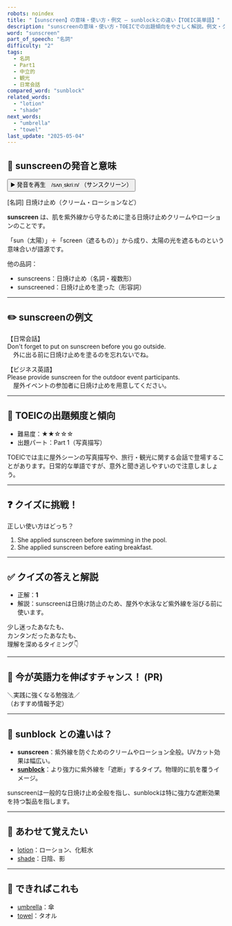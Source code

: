 ```yaml
---
robots: noindex
title: "【sunscreen】の意味・使い方・例文 ― sunblockとの違い【TOEIC英単語】"
description: "sunscreenの意味・使い方・TOEICでの出題傾向をやさしく解説。例文・クイズ付きでsunblockとの違いもわかりやすく学べます。"
word: "sunscreen"
part_of_speech: "名詞"
difficulty: "2"
tags:
  - 名詞
  - Part1
  - 中立的
  - 観光
  - 日常会話
compared_word: "sunblock"
related_words:
  - "lotion"
  - "shade"
next_words:
  - "umbrella"
  - "towel"
last_update: "2025-05-04"
---
```


## 🔰 sunscreenの発音と意味

<button class="play-audio" onclick="playTTS('sunscreen')">
  <span class="play-audio-main">
    ▶️ 発音を再生　/sʌnˌskriːn/
  </span>
  <span class="play-audio-sub">
    （サンスクリーン）
  </span>
</button>

[名詞] 日焼け止め（クリーム・ローションなど）

**sunscreen** は、肌を紫外線から守るために塗る日焼け止めクリームやローションのことです。

「sun（太陽）」＋「screen（遮るもの）」から成り、太陽の光を遮るものという意味合いが語源です。

他の品詞：  
- sunscreens：日焼け止め（名詞・複数形）
- sunscreened：日焼け止めを塗った（形容詞）

---

## ✏️ sunscreenの例文

【日常会話】  
Don't forget to put on sunscreen before you go outside.  
　外に出る前に日焼け止めを塗るのを忘れないでね。

【ビジネス英語】  
Please provide sunscreen for the outdoor event participants.  
　屋外イベントの参加者に日焼け止めを用意してください。

---

## 🎯 TOEICの出題頻度と傾向

- 難易度：★★☆☆☆
- 出題パート：Part 1（写真描写）

TOEICでは主に屋外シーンの写真描写や、旅行・観光に関する会話で登場することがあります。日常的な単語ですが、意外と聞き逃しやすいので注意しましょう。

---

## ❓ クイズに挑戦！

正しい使い方はどっち？

1. She applied sunscreen before swimming in the pool.  
2. She applied sunscreen before eating breakfast.

---

## ✅ クイズの答えと解説

- 正解：**1**
- 解説：sunscreenは日焼け防止のため、屋外や水泳など紫外線を浴びる前に使います。

少し迷ったあなたも、  
カンタンだったあなたも、  
理解を深めるタイミング👇️

---

## 🚀 今が英語力を伸ばすチャンス！ (PR)

<div class="info-center">
＼実践に強くなる勉強法／<br>  
（おすすめ情報予定）
</div>

---

## 🤔  sunblock との違いは？

- **sunscreen**：紫外線を防ぐためのクリームやローション全般。UVカット効果は幅広い。
- **[sunblock](/word/sunblock)**：より強力に紫外線を「遮断」するタイプ。物理的に肌を覆うイメージ。

sunscreenは一般的な日焼け止め全般を指し、sunblockは特に強力な遮断効果を持つ製品を指します。

---

## 🧩 あわせて覚えたい

- [lotion](/word/lotion)：ローション、化粧水
- [shade](/word/shade)：日陰、影

---

## 📖 できればこれも

- [umbrella](/word/umbrella)：傘
- [towel](/word/towel)：タオル

<!-- cvid: aid07_bid46 -->
